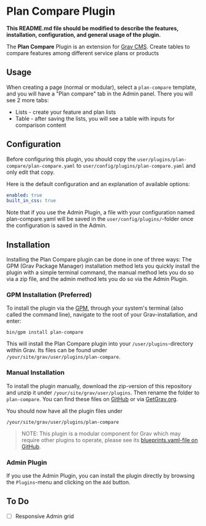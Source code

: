 # Plan Compare Plugin

**This README.md file should be modified to describe the features, installation, configuration, and general usage of the plugin.**

The **Plan Compare** Plugin is an extension for [Grav CMS](https://github.com/getgrav/grav). Create tables to compare features among different service plans or products

## Usage

When creating a page (normal or modular), select a `plan-compare` template, and you will have a "Plan compare" tab in the Admin panel. There you will see 2 more tabs:
- Lists - create your feature and plan lists
- Table - after saving the lists, you will see a table with inputs for comparison content

## Configuration

Before configuring this plugin, you should copy the `user/plugins/plan-compare/plan-compare.yaml` to `user/config/plugins/plan-compare.yaml` and only edit that copy.

Here is the default configuration and an explanation of available options:

```yaml
enabled: true
built_in_css: true
```

Note that if you use the Admin Plugin, a file with your configuration named plan-compare.yaml will be saved in the `user/config/plugins/`-folder once the configuration is saved in the Admin.

## Installation

Installing the Plan Compare plugin can be done in one of three ways: The GPM (Grav Package Manager) installation method lets you quickly install the plugin with a simple terminal command, the manual method lets you do so via a zip file, and the admin method lets you do so via the Admin Plugin.

### GPM Installation (Preferred)

To install the plugin via the [GPM](https://learn.getgrav.org/cli-console/grav-cli-gpm), through your system's terminal (also called the command line), navigate to the root of your Grav-installation, and enter:

    bin/gpm install plan-compare

This will install the Plan Compare plugin into your `/user/plugins`-directory within Grav. Its files can be found under `/your/site/grav/user/plugins/plan-compare`.

### Manual Installation

To install the plugin manually, download the zip-version of this repository and unzip it under `/your/site/grav/user/plugins`. Then rename the folder to `plan-compare`. You can find these files on [GitHub](https://github.com//grav-plugin-plan-compare) or via [GetGrav.org](https://getgrav.org/downloads/plugins).

You should now have all the plugin files under

    /your/site/grav/user/plugins/plan-compare

> NOTE: This plugin is a modular component for Grav which may require other plugins to operate, please see its [blueprints.yaml-file on GitHub](https://github.com//grav-plugin-plan-compare/blob/main/blueprints.yaml).

### Admin Plugin

If you use the Admin Plugin, you can install the plugin directly by browsing the `Plugins`-menu and clicking on the `Add` button.

## To Do

- [ ] Responsive Admin grid

